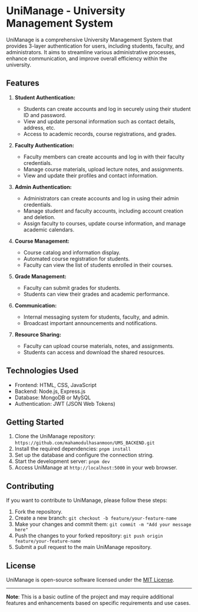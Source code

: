 # UniManage - University Management System

UniManage is a comprehensive University Management System that provides 3-layer authentication for users, including students, faculty, and administrators. It aims to streamline various administrative processes, enhance communication, and improve overall efficiency within the university.

## Features

1. **Student Authentication:**
   - Students can create accounts and log in securely using their student ID and password.
   - View and update personal information such as contact details, address, etc.
   - Access to academic records, course registrations, and grades.

2. **Faculty Authentication:**
   - Faculty members can create accounts and log in with their faculty credentials.
   - Manage course materials, upload lecture notes, and assignments.
   - View and update their profiles and contact information.

3. **Admin Authentication:**
   - Administrators can create accounts and log in using their admin credentials.
   - Manage student and faculty accounts, including account creation and deletion.
   - Assign faculty to courses, update course information, and manage academic calendars.

4. **Course Management:**
   - Course catalog and information display.
   - Automated course registration for students.
   - Faculty can view the list of students enrolled in their courses.

5. **Grade Management:**
   - Faculty can submit grades for students.
   - Students can view their grades and academic performance.

6. **Communication:**
   - Internal messaging system for students, faculty, and admin.
   - Broadcast important announcements and notifications.

7. **Resource Sharing:**
   - Faculty can upload course materials, notes, and assignments.
   - Students can access and download the shared resources.

## Technologies Used

- Frontend: HTML, CSS, JavaScript
- Backend: Node.js, Express.js
- Database: MongoDB or MySQL
- Authentication: JWT (JSON Web Tokens)

## Getting Started

1. Clone the UniManage repository: `https://github.com/mahamodulhasanmoon/UMS_BACKEND.git`
2. Install the required dependencies: `pnpm install`
3. Set up the database and configure the connection string.
4. Start the development server: `pnpm dev`
5. Access UniManage at `http://localhost:5000` in your web browser.

## Contributing

If you want to contribute to UniManage, please follow these steps:

1. Fork the repository.
2. Create a new branch: `git checkout -b feature/your-feature-name`
3. Make your changes and commit them: `git commit -m "Add your message here"`
4. Push the changes to your forked repository: `git push origin feature/your-feature-name`
5. Submit a pull request to the main UniManage repository.

## License

UniManage is open-source software licensed under the [MIT License](https://opensource.org/licenses/MIT).

---
**Note**: This is a basic outline of the project and may require additional features and enhancements based on specific requirements and use cases.
